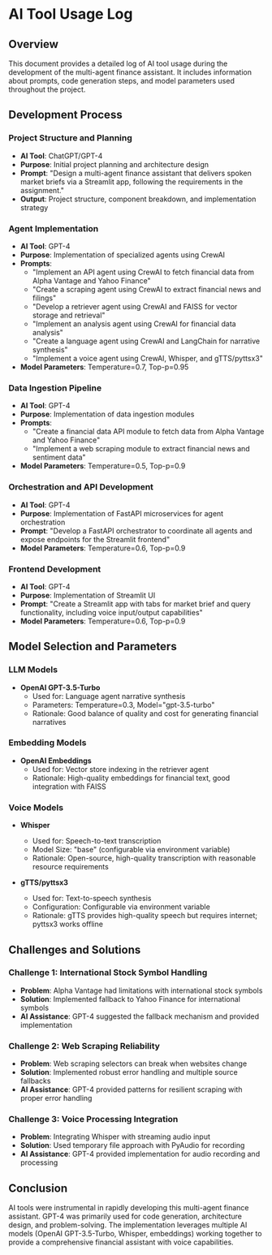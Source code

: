 # AI Tool Usage Log

## Overview
This document provides a detailed log of AI tool usage during the development of the multi-agent finance assistant. It includes information about prompts, code generation steps, and model parameters used throughout the project.

## Development Process

### Project Structure and Planning
- **AI Tool**: ChatGPT/GPT-4
- **Purpose**: Initial project planning and architecture design
- **Prompt**: "Design a multi-agent finance assistant that delivers spoken market briefs via a Streamlit app, following the requirements in the assignment."
- **Output**: Project structure, component breakdown, and implementation strategy

### Agent Implementation
- **AI Tool**: GPT-4
- **Purpose**: Implementation of specialized agents using CrewAI
- **Prompts**:
  - "Implement an API agent using CrewAI to fetch financial data from Alpha Vantage and Yahoo Finance"
  - "Create a scraping agent using CrewAI to extract financial news and filings"
  - "Develop a retriever agent using CrewAI and FAISS for vector storage and retrieval"
  - "Implement an analysis agent using CrewAI for financial data analysis"
  - "Create a language agent using CrewAI and LangChain for narrative synthesis"
  - "Implement a voice agent using CrewAI, Whisper, and gTTS/pyttsx3"
- **Model Parameters**: Temperature=0.7, Top-p=0.95

### Data Ingestion Pipeline
- **AI Tool**: GPT-4
- **Purpose**: Implementation of data ingestion modules
- **Prompts**:
  - "Create a financial data API module to fetch data from Alpha Vantage and Yahoo Finance"
  - "Implement a web scraping module to extract financial news and sentiment data"
- **Model Parameters**: Temperature=0.5, Top-p=0.9

### Orchestration and API Development
- **AI Tool**: GPT-4
- **Purpose**: Implementation of FastAPI microservices for agent orchestration
- **Prompt**: "Develop a FastAPI orchestrator to coordinate all agents and expose endpoints for the Streamlit frontend"
- **Model Parameters**: Temperature=0.6, Top-p=0.9

### Frontend Development
- **AI Tool**: GPT-4
- **Purpose**: Implementation of Streamlit UI
- **Prompt**: "Create a Streamlit app with tabs for market brief and query functionality, including voice input/output capabilities"
- **Model Parameters**: Temperature=0.6, Top-p=0.9

## Model Selection and Parameters

### LLM Models
- **OpenAI GPT-3.5-Turbo**
  - Used for: Language agent narrative synthesis
  - Parameters: Temperature=0.3, Model="gpt-3.5-turbo"
  - Rationale: Good balance of quality and cost for generating financial narratives

### Embedding Models
- **OpenAI Embeddings**
  - Used for: Vector store indexing in the retriever agent
  - Rationale: High-quality embeddings for financial text, good integration with FAISS

### Voice Models
- **Whisper**
  - Used for: Speech-to-text transcription
  - Model Size: "base" (configurable via environment variable)
  - Rationale: Open-source, high-quality transcription with reasonable resource requirements

- **gTTS/pyttsx3**
  - Used for: Text-to-speech synthesis
  - Configuration: Configurable via environment variable
  - Rationale: gTTS provides high-quality speech but requires internet; pyttsx3 works offline

## Challenges and Solutions

### Challenge 1: International Stock Symbol Handling
- **Problem**: Alpha Vantage had limitations with international stock symbols
- **Solution**: Implemented fallback to Yahoo Finance for international symbols
- **AI Assistance**: GPT-4 suggested the fallback mechanism and provided implementation

### Challenge 2: Web Scraping Reliability
- **Problem**: Web scraping selectors can break when websites change
- **Solution**: Implemented robust error handling and multiple source fallbacks
- **AI Assistance**: GPT-4 provided patterns for resilient scraping with proper error handling

### Challenge 3: Voice Processing Integration
- **Problem**: Integrating Whisper with streaming audio input
- **Solution**: Used temporary file approach with PyAudio for recording
- **AI Assistance**: GPT-4 provided implementation for audio recording and processing

## Conclusion
AI tools were instrumental in rapidly developing this multi-agent finance assistant. GPT-4 was primarily used for code generation, architecture design, and problem-solving. The implementation leverages multiple AI models (OpenAI GPT-3.5-Turbo, Whisper, embeddings) working together to provide a comprehensive financial assistant with voice capabilities.